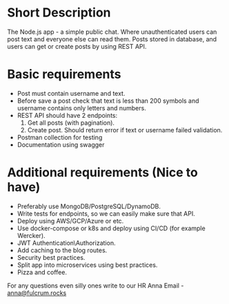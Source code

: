 # Short Description

The Node.js app - a simple public chat. Where unauthenticated users can post text and everyone else can read them.
Posts stored in database, and users can get or create posts by using REST API.

# Basic requirements

- Post must contain username and text.
- Before save a post check that text is less than 200 symbols and username contains only letters and numbers.
- REST API should have 2 endpoints:
  1. Get all posts (with pagination).
  2. Create post. Should return error if text or username failed validation.
- Postman collection for testing
- Documentation using swagger

# Additional requirements (Nice to have)

- Preferably use MongoDB/PostgreSQL/DynamoDB.
- Write tests for endpoints, so we can easily make sure that API.
- Deploy using AWS/GCP/Azure or etc.
- Use docker-compose or k8s and deploy using CI/CD (for example Wercker).
- JWT Authentication\Authorization.
- Add caching to the blog routes.
- Security best practices.
- Split app into microservices using best practices.
- Pizza and coffee.

For any questions even silly ones write to our HR Anna
Email - anna@fulcrum.rocks
